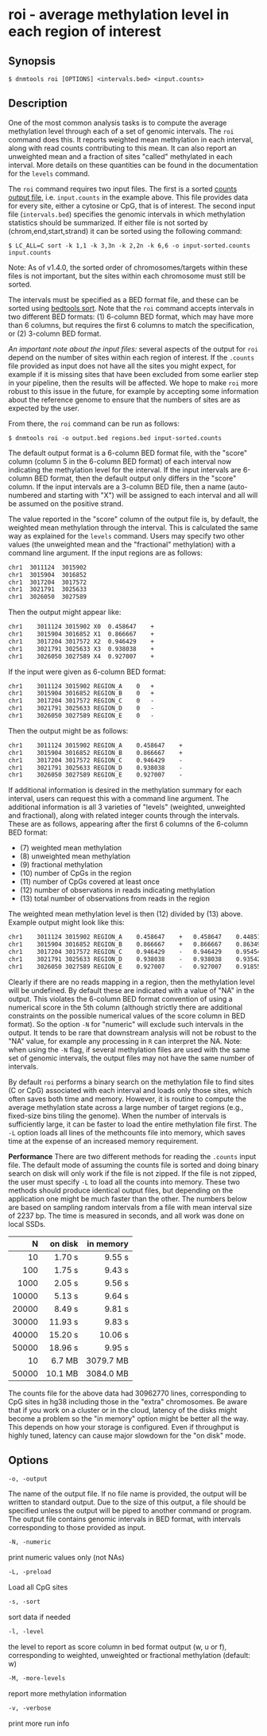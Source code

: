 # roi - average methylation level in each region of interest

## Synopsis
```shell
$ dnmtools roi [OPTIONS] <intervals.bed> <input.counts>
```

## Description

One of the most common analysis tasks is to compute the average
methylation level through each of a set of genomic intervals. The
`roi` command does this. It reports weighted mean methylation in
each interval, along with read counts contributing to this mean. It
can also report an unweighted mean and a fraction of sites "called"
methylated in each interval. More details on these quantities can be
found in the documentation for the `levels` command.

The `roi` command requires two input files. The first is a
sorted [counts output file](../counts),
i.e. `input.counts` in the example above. This file provides data for
every site, either a cytosine or CpG, that is of interest. The second
input file (`intervals.bed`) specifies the genomic intervals in which
methylation statistics should be summarized. If either file is not
sorted by (chrom,end,start,strand) it can be sorted using the
following command:
```shell
$ LC_ALL=C sort -k 1,1 -k 3,3n -k 2,2n -k 6,6 -o input-sorted.counts input.counts
```
Note: As of v1.4.0, the sorted order of chromosomes/targets within these
files is not important, but the sites within each chromosome must
still be sorted.

The intervals must be specified as a BED format file, and these can be
sorted using [bedtools
sort](https://bedtools.readthedocs.io/en/latest/content/tools/sort.html).
Note that the `roi` command accepts intervals in two different BED
formats: (1) 6-column BED format, which may have more than 6 columns,
but requires the first 6 columns to match the specification, or (2)
3-column BED format.

*An important note about the input files:* several aspects of the
output for `roi` depend on the number of sites within each region of
interest. If the `.counts` file provided as input does not have all
the sites you might expect, for example if it is missing sites that
have been excluded from some earlier step in your pipeline, then the
results will be affected. We hope to make `roi` more robust to this
issue in the future, for example by accepting some information about
the reference genome to ensure that the numbers of sites are as
expected by the user.

From there, the `roi` command can be run as follows:
```shell
$ dnmtools roi -o output.bed regions.bed input-sorted.counts
```

The default output format is a 6-column BED format file, with the
"score" column (column 5 in the 6-column BED format) of each interval
now indicating the methylation level for the interval. If the input
intervals are 6-column BED format, then the default output only
differs in the "score" column. If the input intervals are a 3-column
BED file, then a name (auto-numbered and starting with "X") will be
assigned to each interval and all will be assumed on the positive
strand.

The value reported in the "score" column of the output file is, by
default, the weighted mean methylation through the interval. This is
calculated the same way as explained for the `levels` command.  Users
may specify two other values (the unweighted mean and the "fractional"
methylation) with a command line argument. If the input regions are
as follows:
```txt
chr1  3011124  3015902
chr1  3015904  3016852
chr1  3017204  3017572
chr1  3021791  3025633
chr1  3026050  3027589
```
Then the output might appear like:
```txt
chr1    3011124 3015902 X0  0.458647    +
chr1    3015904 3016852 X1  0.866667    +
chr1    3017204 3017572 X2  0.946429    +
chr1    3021791 3025633 X3  0.938038    +
chr1    3026050 3027589 X4  0.927007    +
```
If the input were given as 6-column BED format:
```txt
chr1    3011124 3015902 REGION_A    0   +
chr1    3015904 3016852 REGION_B    0   +
chr1    3017204 3017572 REGION_C    0   -
chr1    3021791 3025633 REGION_D    0   -
chr1    3026050 3027589 REGION_E    0   -
```
Then the output might be as follows:
```txt
chr1    3011124 3015902 REGION_A    0.458647    +
chr1    3015904 3016852 REGION_B    0.866667    +
chr1    3017204 3017572 REGION_C    0.946429    -
chr1    3021791 3025633 REGION_D    0.938038    -
chr1    3026050 3027589 REGION_E    0.927007    -
```

If additional information is desired in the methylation summary for
each interval, users can request this with a command line argument.
The additional information is all 3 varieties of "levels" (weighted,
unweighted and fractional), along with related integer counts through
the intervals. These are as follows, appearing after the first 6
columns of the 6-column BED format:

 * (7)  weighted mean methylation
 * (8)  unweighted mean methylation
 * (9)  fractional methylation
 * (10) number of CpGs in the region
 * (11) number of CpGs covered at least once
 * (12) number of observations in reads indicating methylation
 * (13) total number of observations from reads in the region

The weighted mean methylation level is then (12) divided by (13)
above. Example output might look like this:
```txt
chr1    3011124 3015902 REGION_A    0.458647    +   0.458647    0.448519    0.459302    172 172 915 1995
chr1    3015904 3016852 REGION_B    0.866667    +   0.866667    0.863492    1   6   6   39  45
chr1    3017204 3017572 REGION_C    0.946429    -   0.946429    0.954545    1   11  11  106 112
chr1    3021791 3025633 REGION_D    0.938038    -   0.938038    0.935424    1   109 109 1090    1162
chr1    3026050 3027589 REGION_E    0.927007    -   0.927007    0.918554    0.923077    13  13  127 137
```

Clearly if there are no reads mapping in a region, then the
methylation level will be undefined. By default these are indicated
with a value of "NA" in the output. This violates the 6-column BED
format convention of using a numerical score in the 5th column
(although strictly there are additional constraints on the possible
numerical values of the score column in BED format). So the option
`-N` for "numeric" will exclude such intervals in the output. It tends
to be rare that downstream analysis will not be robust to the "NA"
value, for example any processing in `R` can interpret the NA. Note:
when using the `-N` flag, if several methylation files are used with
the same set of genomic intervals, the output files may not have the
same number of intervals.

By default `roi` performs a binary search on the methylation file to
find sites (C or CpG) associated with each interval and loads only
those sites, which often saves both time and memory. However, it is
routine to compute the average methylation state across a large number
of target regions (e.g., fixed-size bins tiling the genome). When the
number of intervals is sufficiently large, it can be faster to load
the entire methylation file first. The `-L` option loads all lines of
the methcounts file into memory, which saves time at the expense of an
increased memory requirement.

**Performance**
There are two different methods for reading the `.counts` input file.
The default mode of assuming the counts file is sorted and doing
binary search on disk will only work if the file is not zipped. If the
file is not zipped, the user must specify `-L` to load all the counts
into memory. These two methods should produce identical output files,
but depending on the application one might be much faster than the
other. The numbers below are based on sampling random intervals from a
file with mean interval size of 2237 bp.  The time is measured in
seconds, and all work was done on local SSDs.

|     N | on disk | in memory |
|   ---:|     ---:|       ---:|
|    10 |  1.70 s |    9.55 s |
|   100 |  1.75 s |    9.43 s |
|  1000 |  2.05 s |    9.56 s |
| 10000 |  5.13 s |    9.64 s |
| 20000 |  8.49 s |    9.81 s |
| 30000 | 11.93 s |    9.83 s |
| 40000 | 15.20 s |   10.06 s |
| 50000 | 18.96 s |    9.95 s |
|    10 |  6.7 MB | 3079.7 MB |
| 50000 | 10.1 MB | 3084.0 MB |

The counts file for the above data had 30962770 lines, corresponding
to CpG sites in hg38 including those in the "extra" chromosomes.  Be
aware that if you work on a cluster or in the cloud, latency of the
disks might become a problem so the "in memory" option might be better
all the way. This depends on how your storage is configured. Even if
throughput is highly tuned, latency can cause major slowdown for the
"on disk" mode.

## Options
```txt
-o, -output
```
The name of the output file. If no file name is provided, the output
will be written to standard output. Due to the size of this output, a
file should be specified unless the output will be piped to another
command or program. The output file contains genomic intervals in BED
format, with intervals corresponding to those provided as input.

```txt
-N, -numeric
```
print numeric values only (not NAs)
```txt
-L, -preload
```
Load all CpG sites
```txt
-s, -sort
```
sort data if needed
```txt
-l, -level
```
the level to report as score column in bed format output (w, u or f),
corresponding to weighted, unweighted or fractional methylation (default: w)

```txt
-M, -more-levels
```
report more methylation information
```txt
-v, -verbose
```
print more run info
